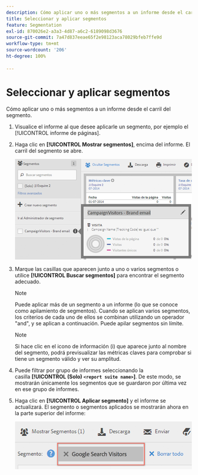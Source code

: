 ```yaml
---
description: Cómo aplicar uno o más segmentos a un informe desde el carril del segmento.
title: Seleccionar y aplicar segmentos
feature: Segmentation
exl-id: 870026e2-a3a3-4d87-a6c2-6189098d3676
source-git-commit: 7a47d837eeae65f2e98123aca78029bfeb7ffe9d
workflow-type: tm+mt
source-wordcount: '206'
ht-degree: 100%

---
```


# Seleccionar y aplicar segmentos

Cómo aplicar uno o más segmentos a un informe desde el carril del segmento.

1. Visualice el informe al que desee aplicarle un segmento, por ejemplo el [!UICONTROL informe de páginas].
1. Haga clic en **[!UICONTROL Mostrar segmentos]**, encima del informe. El carril del segmento se abre.

   ![](assets/segment_rail.png)

1. Marque las casillas que aparecen junto a uno o varios segmentos o utilice **[!UICONTROL Buscar segmentos]** para encontrar el segmento adecuado.

   >[!NOTE]
   >
   >Puede aplicar más de un segmento a un informe (lo que se conoce como apilamiento de segmentos). Cuando se aplican varios segmentos, los criterios de cada uno de ellos se combinan utilizando un operador &quot;and&quot;, y se aplican a continuación. Puede apilar segmentos sin límite.

   >[!NOTE]
   >
   >Si hace clic en el icono de información (i) que aparece junto al nombre del segmento, podrá previsualizar las métricas claves para comprobar si tiene un segmento válido y ver su amplitud.

1. Puede filtrar por grupo de informes seleccionando la casilla **[!UICONTROL (Solo) `<report suite name>`]**. De este modo, se mostrarán únicamente los segmentos que se guardaron por última vez en ese grupo de informes.
1. Haga clic en **[!UICONTROL Aplicar segmento]** y el informe se actualizará. El segmento o segmentos aplicados se mostrarán ahora en la parte superior del informe:

   ![](assets/applied_segments.png)
